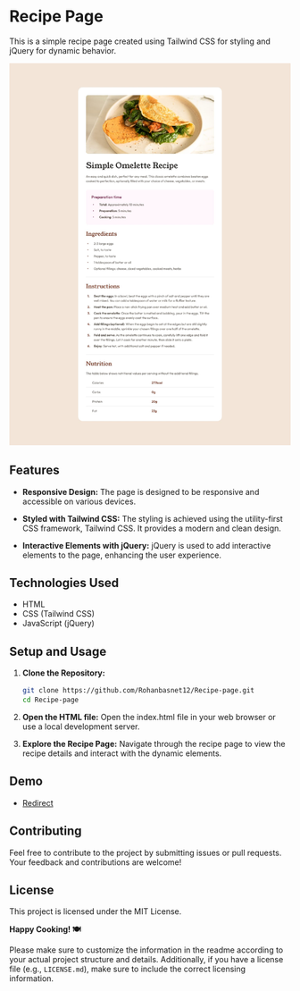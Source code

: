 # Recipe Page

This is a simple recipe page created using Tailwind CSS for styling and jQuery for dynamic behavior.

![Design preview for the Recipe page](./assets/images/desktop-design.jpg)


## Features

- **Responsive Design:** The page is designed to be responsive and accessible on various devices.

- **Styled with Tailwind CSS:** The styling is achieved using the utility-first CSS framework, Tailwind CSS. It provides a modern and clean design.

- **Interactive Elements with jQuery:** jQuery is used to add interactive elements to the page, enhancing the user experience.

## Technologies Used

- HTML
- CSS (Tailwind CSS)
- JavaScript (jQuery)

## Setup and Usage

1. **Clone the Repository:**
   ```bash
   git clone https://github.com/Rohanbasnet12/Recipe-page.git
   cd Recipe-page
2. **Open the HTML file:**
Open the index.html file in your web browser or use a local development server.

3. **Explore the Recipe Page:**
Navigate through the recipe page to view the recipe details and interact with the dynamic elements.

## Demo
  * [Redirect](https://rohanbasnet12.github.io/Recipe-page)

## Contributing
Feel free to contribute to the project by submitting issues or pull requests. Your feedback and contributions are welcome!

## License
This project is licensed under the MIT License.

**Happy Cooking! 🍽️**

Please make sure to customize the information in the readme according to your actual project structure and details. Additionally, if you have a license file (e.g., `LICENSE.md`), make sure to include the correct licensing information.
